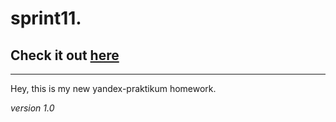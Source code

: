 # sprint11.  
## Check it out [here](https://abramsea.github.io/spr11/)

---

Hey, this is my new yandex-praktikum homework.

_version 1.0_